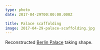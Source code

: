 ```yaml
---
type: photo
date: 2017-04-29T00:00:00.000Z

title: Palace scaffolding
image: 2017-04-29-palace-scaffolding.jpg
---
```


Reconstructed [Berlin Palace](https://en.wikipedia.org/wiki/Berlin_Palace) taking shape.
